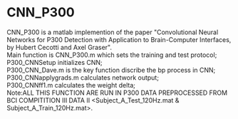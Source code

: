 # CNN_P300
CNN_P300 is a matlab implemention of the paper "Convolutional Neural Networks for P300 Detection with Application to Brain-Computer Interfaces, by Hubert Cecotti and Axel Graser".<br>
Main function is CNN_P300.m which sets the training and test protocol;<br>
P300_CNNSetup initializes CNN;<br>
P300_CNN_Dave.m is the key function discribe the bp process in CNN;<br>
P300_CNNapplygrads.m calculates network output;<br>
P300_CNNff1.m calculates the weight delta;<br>
Note:ALL THIS FUNCTION ARE RUN IN P300 DATA PREPROCESSED FROM BCI COMPITITION III DATA II \<Subject_A_Test_120Hz.mat & Subject_A_Train_120Hz.mat\>.
